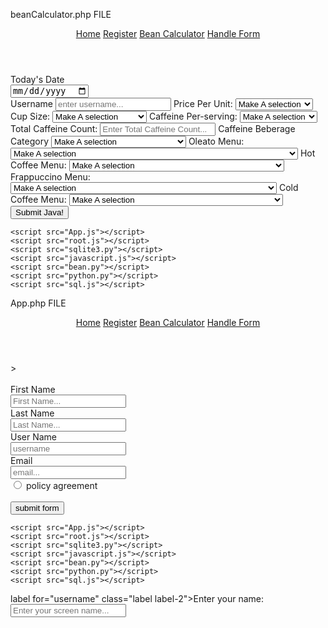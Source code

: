 beanCalculator.php FILE 


<!DOCTYPE html>
<html lang="en">
<head>
    <meta charset="UTF-8">
    <meta name="viewport" content="width=device-width, initial-scale=1.0">
    <link rel="stylesheet" href="beanCalculator.css">
    <link rel="stylesheet" href="nav.css">
    <title>Calculator</title>
</head>
<body>
<header>
        <nav class="topnav">
            <a class="active" href="http://localhost/BeanCount/client/index.php">Home</a>
            <a href="http://localhost/BeanCount/client/App.php">Register</a>
            <a href="http://localhost/BeanCount/client/beanCalculator.php">Bean Calculator</a>
            <a href="http://localhost/BeanCount/client/AppFormHandle.php">Handle Form</a>
          </nav> 
    </header>
    <main>
        <div class="container">
            <form action="/SQL/sqlite3.py">
                <label for="date">Today's Date</label>
                <br>
                <input type="date" name="date" id="date" class="date">
                <br>
                <label for="user">Username</label>
                <input type="text" name="user" id="user" class="user" placeholder="enter username...">
                    <label for="unit" id="unit" class="unit">Price Per Unit:</label>
                    <select name="unit" id="unit" class="unit">
                        <option value="unit0">Make A selection</option>
                        <option value="null">N/A</option>
                        <option value="unit1">$2.99</option>
                        <option value="unit2">$4.99</option>
                        <option value="unit3">$6.99</option>
                        <option value="unit4">$6.29</option>
                        <option value="unit5">$8.79</option>
                        <option value="unit6">$4.79</option>
                    </select>
                    <br>
                    <label for="serving">Cup Size:</label>
                    <select name="serving" id="serving" class="serving">
                        <option value="serving0">Make A selection</option>
                        <option value="null">N/A</option>
                        <option value="serving1">1 cup, "Hot or Oleato"</option>
                        <option value="serving2">2 cup</option>
                        <option value="serving3">3 cup</option>
                        <option value="serving4">4 cup</option>
                        <option value="serving5">5 cup</option>
                        <option value="serving6">6 cup</option>
                    </select>
                    <label for="perBrew">Caffeine Per-serving:</label>
                    <select name="perBrew" id="perBrew" class="perBrew">
                        <option value="perBrew0">Make A selection</option>
                        <option value="null">N/A</option>
                        <option value="perBrew1">80mg Caffeine</option>
                        <option value="perBrew2">90mg Caffeine</option>
                        <option value="perBrew3">100mg Caffeine</option>
                        <option value="perBrew4">110mg Caffeine</option>
                        <option value="perBrew5">120mg Caffeine</option>
                        <option value="perBrew6">130mg Caffeine</option>
                        <option value="perBrew7">140mg Caffeine</option>
                        <option value="perBrew8">150mg Caffeine</option>
                        <option value="perBrew9">160mg Caffeine</option>
                        <option value="perBrew10">170mg Caffeine</option>
                        <option value="perBrew11">180mg Caffeine</option>
                        <option value="perBrew12">190mg Caffeine</option>
                        <option value="perBrew13">200mg Caffeine</option>
                        <option value="perBrew14">210mg Caffeine</option>
                        <option value="perBrew15">220mg Caffeine</option>
                        <option value="perBrew16">230mg Caffeine</option>
                        <option value="perBrew17">240mg Caffeine</option>
                        <option value="perBrew18">250mg Caffeine</option>
                        <option value="perBrew19">260mg Caffeine</option>
                        <option value="perBrew20">270mg Caffeine</option>
                        <option value="perBrew21">280mg Caffeine</option>
                        <option value="perBrew22">290mg Caffeine</option>
                        <option value="perBrew23">300mg Caffeine</option>
                        <option value="perBrew24">310mg Caffeine</option>
                        <option value="perBrew25">320mg Caffeine</option>
                        <option value="perBrew26">330mg Caffeine</option>
                        <option value="perBrew27">340mg Caffeine</option>
                        <option value="perBrew28">350mg Caffeine</option>
                        <option value="perBrew29">360mg Caffeine</option>
                        <option value="perBrew30">370mg Caffeine</option>
                        <option value="perBrew31">380mg Caffeine</option>
                        <option value="perBrew32">390mg Caffeine</option>
                        <option value="perBrew33">400mg Caffeine</option>
                        <option value="perBrew34">410mg Caffeine</option>
                        <option value="perBrew35">420mg Caffeine</option>
                        <option value="perBrew36">430mg Caffeine</option>
                        <option value="perBrew37">440mg Caffeine</option>
                        <option value="perBrew38">450mg Caffeine</option>
                        <option value="perBrew39">460mg Caffeine</option>
                        <option value="perBrew40">470mg Caffeine</option>
                        <option value="perBrew41">480mg Caffeine</option>
                        <option value="perBrew42">490mg Caffeine</option>
                        <option value="perBrew43">500mg Caffeine</option>
                        <option value="perBrew44">510mg Caffeine</option>
                        <option value="perBrew45">520mg Caffeine</option>
                        <option value="perBrew46">530mg Caffeine</option>
                        <option value="perBrew47">540mg Caffeine</option>
                        <option value="perBrew48">550mg Caffeine</option>
                        <option value="perBrew49">560mg Caffeine</option>
                        <option value="perBrew50">570mg Caffeine</option>
                        <option value="perBrew51">580mg Caffeine</option>
                        <option value="perBrew52">590mg Caffeine</option>
                        <option value="perBrew53">600mg Caffeine</option>
                        <option value="perBrew54">610mg Caffeine</option>
                        <option value="perBrew55">620mg Caffeine</option>
                        <option value="perBrew56">630mg Caffeine</option>
                        <option value="perBrew57">640mg Caffeine</option>
                        <option value="perBrew58">650mg Caffeine</option>
                        <option value="perBrew59">660mg Caffeine</option>
                        <option value="perBrew60">670mg Caffeine</option>
                        <option value="perBrew61">680gm Caffeine</option>
                        <option value="perBrew62">690mg Caffeine</option>
                        <option value="perBrew63">700mg Caffeine</option>
                        <option value="perBrew64">710mg Caffeine</option>
                        <option value="perBrew65">720mg Caffeine</option>
                        <option value="perBrew66">730mg Caffeine</option>
                        <option value="perBrew67">740mg Caffeine</option>
                        <option value="perBrew68">750mg Caffeine</option>
                        <option value="perBrew69">760mg Caffeine</option>
                        <option value="perBrew70">770mg Caffeine</option>
                        <option value="perBrew71">780mg Caffeine</option>
                        <option value="perBrew72">790mg Caffeine</option>
                        <option value="perBrew73">800mg Caffeine</option>
                    </select>
                    <label for="totalBrew">Total Caffeine Count:</label>
                    <input type="text" name="totalBrew" id="totalBrew" placeholder="Enter Total Caffeine Count...">
                    <label for="genBrew">Caffeine Beberage Category</label>
                    <select name="genBrew" id="genBrew" class="genBrew">
                        <option value="genBrew0">Make A selection</option>
                        <option value="null">N/A</option>
                        <option value="genBrew1">Oleato</option>
                        <option value="genBrew2">Hot Coffees</option>
                        <option value="genBrew3">Frappuccino Blended Beverages </option>
                        <option value="genBrew4">Cold Coffees</option>
                    </select>
                    <label for="oleato">Oleato Menu:</label>
                    <select name="oleato" id="oleato" class="oleato">
                        <option value="default">Make A selection</option>
                        <option value="null">N/A</option>
                        <option value="oleato1">Oleato Gingerbread  Oatmilk Latte</option>
                        <option value="oleato2">Oleato Golden Foam Cold Brew</option>
                        <option value="oleato3">Oleato Caffe Latte With Oatmilk</option>
                        <option value="oleato4">Oleato Iced Shaken Espresso With Oatmilk & Toffeenut</option>
                        <option value="oleato5">Ice Chai Tea Latte with Oleato Golden Foam</option>
                        <option value="oleato6">Ice Matcha Tea Latte With Oleato Golden Foam</option>
                        <option value="oleato7">Paradise Drink Starbucks Refreshers Beverage With Oleato Golden Foam</option>
                        <option value="oleato8">Dragon Drink Starbucks Refreshers Beverage With Oleato Golden Foam</option>
                    </select>
                    <label for="oleato">Hot Coffee Menu:</label>
                    <select name="hotcoffee" id="hotcoffee" class="hotcoffee">
                        <option value="default">Make A selection</option>
                        <option value="null">N/A</option>
                        <option value="hotcoffee1">Caffe Americano</option>
                        <option value="hotcoffees2">Featured Blonde Roast</option>
                        <option value="hotcoffees3">Featured Medium Roast Pike Place Roast</option>
                        <option value="hotcoffee4">Featured Dark Roast</option>
                        <option value="hotcoffee5">Featured Decaf Roast Decaf Pike Place Roast</option>
                        <option value="hotcoffee6">Christmas Blonde Roast Clover Vertica Brewed Coffee</option>
                        <option value="hotcoffee7">Featured Medium Roast Pike Place Roast</option>
                        <option value="hotcoffee8">Featured Dark Roast Caffe Verona</option>
                        <option value="hotcoffee9">Featured Decaf Roast Decaf Pike Place Roast</option>
                        <option value="hotcoffee10">Caffee Misto</option>
                        <option value="hotcoffee11">Clover Vertica Christmas Blend</option>
                        <option value="hotcoffee12">Starbucs Reserv Christmas 2023 Clover</option>
                        <option value="hotcoffee13">Clover Malawi Sable Farms Starbucks Reserve</option>
                        <option value="hotcoffee13">Clover Starbucks Reserve Vietnam Da Lat</option>
                        <option value="hotcoffee13">Clover Malawi Sable Farms Starbucks Reserve</option>
                        <option value="hotcoffee13">Cappuccino</option>
                        <option value="hotcoffee13">Espresso Con Panna</option>
                        <option value="hotcoffee13">Flat White</option>
                        <option value="hotcoffee13">Honey Almondmilk Flat White</option>
                        <option value="hotcoffee13">Gingerbread Latte</option>
                        <option value="hotcoffee13">Sugar Cookie Almondmilk Latte</option>
                        <option value="hotcoffee13">Caramel Brulee Latte</option>
                        <option value="hotcoffee13">Chestnut Praline Latte</option>
                        <option value="hotcoffee13">Pumpkin Spice Latte</option>
                        <option value="hotcoffee13">Oleato Caffee Latte With Oatmilk</option>
                        <option value="hotcoffee13"> Caffe Latte</option>
                        <option value="hotcoffee13">Cinnamon Dolce Latte</option>
                        <option value="hotcoffee13">Starbucks Reserve Latte</option>
                        <option value="hotcoffee13">Starbucks Reserve Hazelnut Bianco Latte</option>
                        <option value="hotcoffee13">Starbucks Blonde Vanilla Latte</option>
                        <option value="hotcoffee13">Apple Crisp</option>
                        <option value="hotcoffee13">Caramel Macchiato</option>
                        <option value="hotcoffee13">Espresso Macchiato</option>
                        <option value="hotcoffee13">Peppermint Mocha</option>
                        <option value="hotcoffee13">Peppermint White Chocolate Mocha</option>
                        <option value="hotcoffee13">Caffe Mocha</option>
                        <option value="hotcoffee13">Starbucks Reserve Dark Chocolate Mocha</option>
                        <option value="hotcoffee13">White Chocolate Mocha</option>
                    </select>
                    <label for="frappuccino">Frappuccino Menu:</label>
                    <select name="frapuccino" id="frappuccino" class="frappuccino">
                        <option value="default">Make A selection</option>
                        <option value="null">N/A</option>
                        <option value="frapuccino1">Sugar Cookie Almondmilk Frappuccino Blended Beverage</option>
                        <option value="frapuccino2">Apple Crisp Oatmilk Frappuccino Blended Beverage</option>
                        <option value="frapuccino3">Pumpkin Spice Frappuccino Blended Beverage</option>
                        <option value="frapuccino4">Caramel Brulee Frappuccino Blended Beverage</option>
                        <option value="frapuccino5">Chestnut Praline Frappuccino Blended Beverage</option>
                        <option value="frapuccino6">Peppermint Mocha Frappuccino Blended Beverage</option>
                        <option value="frapuccino7">Peppermint White Chocolate Mocha Frappuccino Blended  Beverage</option>
                        <option value="frappuccino8">Mocha Cookie Crumble Frappuccino</option>
                        <option value="frapuccino9">Caramel Ribbon Crunch Frappuccino Blended Beverage</option>
                        <option value="frapuccino10">Espresso Frappuccino Blended Beverage</option>
                        <option value="frapuccino11">Caffe Vanilla Frappuccino Blended Beverage</option>
                        <option value="frappuccino12">Caramel Frappuccino Blended Beverage</option>
                        <option value="frapuccino13">Coffee Frappuccino Blended Beverage</option>
                        <option value="frapuccino14">Mocha Frappuccino Blended Beverage</option>
                        <option value="frapuccino15">Java Chip Frappuccino Blended Beverage</option>
                        <option value="frapuccino15">White Chocolate Mocha Frappuccino Blended Beverage</option>
                        <option value="frapuccino15">Sugar Cookie ALmondmilk Creme Frappuccino Blended Beverage</option>
                        <option value="frapuccino15">Apple Crisp Oatmilk Creme Frappuccino Blended Beverage</option>
                        <option value="frapuccino15">Pumpkin Spice Creme Frappuccino Blended Beverage</option>
                        <option value="frapuccino15">Caramel Brulee Creme Frappuccino Blended Beverage</option>
                        <option value="frapuccino15">Chestnut Praline Creme Frappuccino Blended Beverage</option>
                        <option value="frapuccino15">Peppermint Mocha Creme Frappuccino Blended Beverage</option>
                        <option value="frapuccino15">Peppermint White Chocolate Creme Frappuccino Blended Beverage</option>
                        <option value="frapuccino15">Chocolate Cookie Crumble Creme Frappuccino</option>
                        <option value="frapuccino15">Caramel Ribbon Crunch Creme Frappuccino Blended Beverage</option>
                        <option value="frapuccino15">Strawberry Creme Frappuccino Blended Beverage</option>
                        <option value="frapuccino15">Chai Creme Frappuccino</option>
                        <option value="frapuccino15">Double Chocolate Chip Creme Frappuccino Blended Beverage</option>
                        <option value="frapuccino15">Matcha Creme Frappuccino Blended Beverage</option>
                        <option value="frapuccino15">Vanilla Bean Creme Frappuccino Blended Creme</option>
                        <option value="frapuccino15">White Chocolate Creme Frappuccino Blended Beverage</option>
                    </select>
                    <label for="coldcoffee">Cold Coffee Menu:</label>
                    <select name="coldcoffee" id="coldcoffee" class="coldcoffee">
                        <option value="default">Make A selection</option>
                        <option value="null">N/A</option>
                        <option value="coldcoffee1">Pumpkin Cream Cold Brew</option>
                        <option value="coldcoffee2">Oleato Golden Foam Brew</option>
                        <option value="coldcoffee3">Cinnamon Caramel Cream Cold Brew</option>
                        <option value="coldcoffee4">Chocolate Cream Cold Brew</option>
                        <option value="coldcoffee5">Salted Caramel Cream Cold Brew</option>
                        <option value="coldcoffee6">Starbucks Reserve Cold Brew</option>
                        <option value="coldcoffee7">Starbucks Cold Brew Coffee</option>
                        <option value="coldcoffee8">Vanilla Sweet Cream Cold Brew</option>
                        <option value="coldcoffee9">Starbucks Cold Brew Coffee With Milk</option>
                        <option value="coldcoffee10">Cinnamon Caramel Cream Nitro Cold Brew</option>
                        <option value="coldcoffee11">Starbucks Reserve Nitro Cold Brew</option>
                        <option value="coldcoffee12">Nitro Cold Brew</option>
                        <option value="coldcoffee13">Vanilla Sweet Cream Nitro Cold Brew</option>
                        <option value="coldcoffee14">Iced Caffe Americano</option>
                        <option value="coldcoffee15">Iced Coffee</option>
                        <option value="coldcoffee16">Iced Coffee With Milk</option>
                        <option value="coldcoffee17">Iced Espresso</option>
                        <option value="coldcoffee18">Iced Apple Crisp Oatmilk Shaken Espresso</option>
                        <option value="coldcoffee19">Oleato Iced Shaken Espresso With Oatmilk & Toffenut</option>
                        <option value="coldcoffee20">Iced Toasted Vanilla Oatmilk Shaken Espresso</option>
                        <option value="coldcoffee21">Iced Brown Sugar Oatmilk Shaken Espresso</option>
                        <option value="coldcoffee22">Iced Shaken Espresso</option>
                        <option value="coldcoffee23">Iced Flat White</option>
                        <option value="coldcoffee24">Iced Honey Almondmilk Flat White</option>
                        <option value="coldcoffee25">Iced Gingerbread Lattle</option>
                        <option value="coldcoffee26">Iced Sugar Cookie Almondmilk Latte</option>
                        <option value="coldcoffee27">Iced Caramel Brulee Latte></option>
                        <option value="coldcoffee28">Iced Chestnut Praline Latte</option>
                        <option value="coldcoffee29">Iced Pumpkin Spice Latte</option>
                        <option value="coldcoffee30">Starbucks Reserve Iced Latte</option>
                        <option value="coldcoffee31">starbucks Reserve Iced Hazelnut Bianco Latte</option>
                        <option value="coldcoffee32">Iced Caffe Latte</option>
                        <option value="coldcoffee33">Iced Cinnamon Dolce Latte</option>
                        <option value="coldcoffee34">Iced Starbucks Blonde Vanilla Latte</option>
                        <option value="coldcoffee35">Iced Apple Crisp Oatmilk Macchiato</option>
                        <option value="coldcoffee36">Iced Caramel Macchiato</option>
                        <option value="coldcoffee37">Iced Peppermint Mocha</option>
                        <option value="coldcoffee38">Iced Peppermint Mocha</option>
                        <option value="coldcoffee39">Iced Peppermint White Chocolate Mocha</option>
                        <option value="coldcoffee40">Iced White Chocolate Mocha</option>
                        <option value="coldcoffee41">Iced Caffe Mocha</option>
                        <option value="coldcoffee42">Starbucks Reserve Iced Dark Chocolate Mocha</option>
                    </select>
                    <div>
                        <button type="submit" name="btn" id="btn" class="btn">Submit Java!</button>
                    </div>
            </form>
        </div>
    </main>

    <script src="App.js"></script>
    <script src="root.js"></script>
    <script src="sqlite3.py"></script>
    <script src="javascript.js"></script>
    <script src="bean.py"></script>
    <script src="python.py"></script>
    <script src="sql.js"></script>
</body>
</html>


App.php FILE


<!DOCTYPE html>
<html lang="en">
<head>
    <meta charset="UTF-8">
    <meta name="viewport" content="width=device-width, initial-scale=1.0">
    <link rel="stylesheet" href="nav.css">
    <link rel="stylesheet" href="App.css">
    <title>REgistration Form</title>
</head>
<body>
    <header>
        <nav class="topnav">
            <a class="active" href="http://localhost/BeanCount/client/index.php">Home</a>
            <a href="http://localhost/BeanCount/client/App.php">Register</a>
            <a href="/client/beanCalculator.php">Bean Calculator</a>
            <a href="http://localhost/BeanCount/client/AppFormHandle.php">Handle Form</a>
          </nav> 
    </header>
    <main class="main-form">
        <form method="POST" class="form-container" id="form" action="/client/AppFormHandle.php" <?php echo $_SERVER["PHP_SELF"];?>>
            <br/><br/>
            <label for="fname">First Name</label><br/>
            <input type="text" name="fname" id="fname" class="fname" placeholder="First Name...">
            <br/>
            <label for="lname">Last Name</label><br/>
            <input type="text" name="lname" id="lname" class="lname" placeholder="Last Name...">
            <br/>
            <label for="newuser">User Name</label><br/>
            <input type="text" name="newuser" id="newuser" class="newuser" placeholder="username">
            <br/>
            <label for="email">Email</label><br/>
            <input type="email" name="email" id="email" class="email" placeholder="email...">
            <br/>
            <input type="radio" name="policy" id="policy" class="policy" name="policy">
            <label for="policy">policy agreement</label>
            <br><br/>
            <input type="submit" value="submit form" class="btn" id="btn">
        </form>
    </main>

    <script src="App.js"></script>
    <script src="root.js"></script>
    <script src="sqlite3.py"></script>
    <script src="javascript.js"></script>
    <script src="bean.py"></script>
    <script src="python.py"></script>
    <script src="sql.js"></script>
</body>
</html>


label for="username" class="label label-2">Enter your name:</label><br/>
<input type="text" name="username" id="username" class="username" placeholder="Enter your screen name..."><br/>